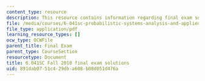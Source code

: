 ```yaml
---
content_type: resource
description: This resource contains information regarding final exam solutions.
file: /media/courses/6-041sc-probabilistic-systems-analysis-and-applied-probability-fall-2013/891dab0751c429dba608b08d051d476a_MIT6_041SCF13_final_sol.pdf
file_type: application/pdf
learning_resource_types: []
ocw_type: OCWFile
parent_title: Final Exam
parent_type: CourseSection
resourcetype: Document
title: 6.041SC Fall 2010 final exam solutions
uid: 891dab07-51c4-29db-a608-b08d051d476a
---
```

